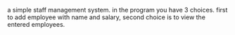 a simple staff management system.
in the program you have 3 choices.
first to add employee with name and salary,
second choice is to view the entered employees.

